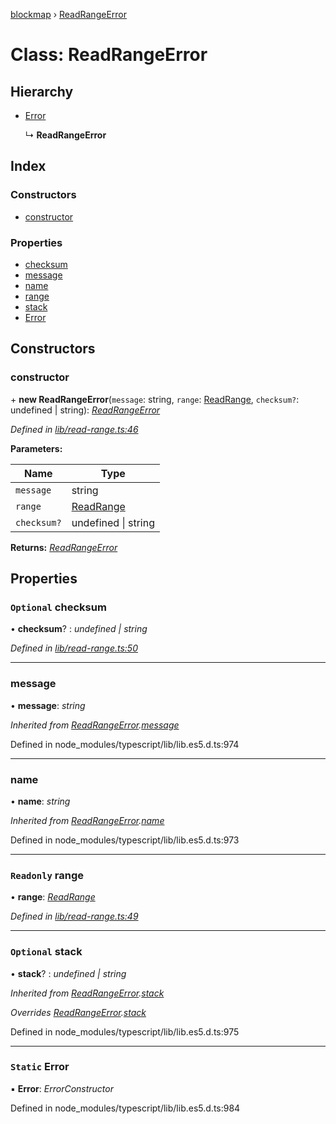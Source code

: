 [blockmap](../README.md) › [ReadRangeError](readrangeerror.md)

# Class: ReadRangeError

## Hierarchy

* [Error](readrangeerror.md#static-error)

  ↳ **ReadRangeError**

## Index

### Constructors

* [constructor](readrangeerror.md#constructor)

### Properties

* [checksum](readrangeerror.md#optional-checksum)
* [message](readrangeerror.md#message)
* [name](readrangeerror.md#name)
* [range](readrangeerror.md#readonly-range)
* [stack](readrangeerror.md#optional-stack)
* [Error](readrangeerror.md#static-error)

## Constructors

###  constructor

\+ **new ReadRangeError**(`message`: string, `range`: [ReadRange](readrange.md), `checksum?`: undefined | string): *[ReadRangeError](readrangeerror.md)*

*Defined in [lib/read-range.ts:46](https://github.com/balena-io-modules/blockmap/blob/8429cdf/lib/read-range.ts#L46)*

**Parameters:**

Name | Type |
------ | ------ |
`message` | string |
`range` | [ReadRange](readrange.md) |
`checksum?` | undefined &#124; string |

**Returns:** *[ReadRangeError](readrangeerror.md)*

## Properties

### `Optional` checksum

• **checksum**? : *undefined | string*

*Defined in [lib/read-range.ts:50](https://github.com/balena-io-modules/blockmap/blob/8429cdf/lib/read-range.ts#L50)*

___

###  message

• **message**: *string*

*Inherited from [ReadRangeError](readrangeerror.md).[message](readrangeerror.md#message)*

Defined in node_modules/typescript/lib/lib.es5.d.ts:974

___

###  name

• **name**: *string*

*Inherited from [ReadRangeError](readrangeerror.md).[name](readrangeerror.md#name)*

Defined in node_modules/typescript/lib/lib.es5.d.ts:973

___

### `Readonly` range

• **range**: *[ReadRange](readrange.md)*

*Defined in [lib/read-range.ts:49](https://github.com/balena-io-modules/blockmap/blob/8429cdf/lib/read-range.ts#L49)*

___

### `Optional` stack

• **stack**? : *undefined | string*

*Inherited from [ReadRangeError](readrangeerror.md).[stack](readrangeerror.md#optional-stack)*

*Overrides [ReadRangeError](readrangeerror.md).[stack](readrangeerror.md#optional-stack)*

Defined in node_modules/typescript/lib/lib.es5.d.ts:975

___

### `Static` Error

▪ **Error**: *ErrorConstructor*

Defined in node_modules/typescript/lib/lib.es5.d.ts:984

